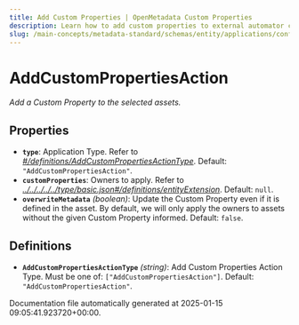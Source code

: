 ```yaml
---
title: Add Custom Properties | OpenMetadata Custom Properties
description: Learn how to add custom properties to external automator configurations in OpenMetadata. Complete schema documentation and implementation guide.
slug: /main-concepts/metadata-standard/schemas/entity/applications/configuration/external/automator/addcustomproperties
---
```


# AddCustomPropertiesAction

*Add a Custom Property to the selected assets.*

## Properties

- **`type`**: Application Type. Refer to *[#/definitions/AddCustomPropertiesActionType](#definitions/AddCustomPropertiesActionType)*. Default: `"AddCustomPropertiesAction"`.
- **`customProperties`**: Owners to apply. Refer to *[../../../../../type/basic.json#/definitions/entityExtension](#/../../../../type/basic.json#/definitions/entityExtension)*. Default: `null`.
- **`overwriteMetadata`** *(boolean)*: Update the Custom Property even if it is defined in the asset. By default, we will only apply the owners to assets without the given Custom Property informed. Default: `false`.
## Definitions

- **`AddCustomPropertiesActionType`** *(string)*: Add Custom Properties Action Type. Must be one of: `["AddCustomPropertiesAction"]`. Default: `"AddCustomPropertiesAction"`.


Documentation file automatically generated at 2025-01-15 09:05:41.923720+00:00.
